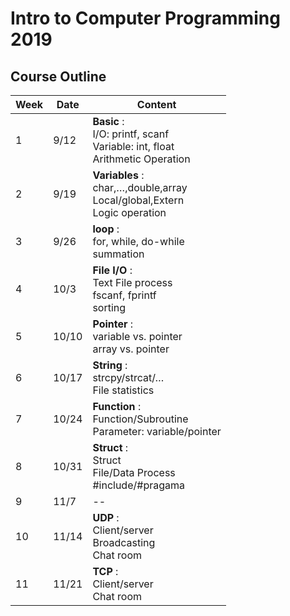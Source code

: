 # Intro to Computer Programming 2019

## Course Outline 
| Week | Date  | Content                                                                           |
| ---- | ----- | --------------------------------------------------------------------------------- |
| 1    | 9/12  | **Basic** :<br>I/O: printf, scanf<br>Variable: int, float<br>Arithmetic Operation |
| 2    | 9/19  | **Variables** :<br>char,…,double,array<br>Local/global,Extern<br>Logic operation  |
| 3    | 9/26  | **loop** :<br>for, while, do-while<br>summation                                   |
| 4    | 10/3  | **File I/O** :<br>Text File process<br>fscanf, fprintf<br>sorting                 |
| 5    | 10/10 | **Pointer** :<br>variable vs. pointer<br>array vs. pointer                        |
| 6    | 10/17 | **String** :<br>strcpy/strcat/…<br>File statistics                                |
| 7    | 10/24 | **Function** :<br>Function/Subroutine<br>Parameter: variable/pointer              |
| 8    | 10/31 | **Struct** :<br>Struct<br>File/Data Process <br>#include/#pragama                 |
| 9    | 11/7  | --                                                                                |
| 10   | 11/14 | **UDP** :<br>Client/server<br>Broadcasting<br>Chat room                           |
| 11   | 11/21 | **TCP** :<br>Client/server<br>Chat room                                           |

